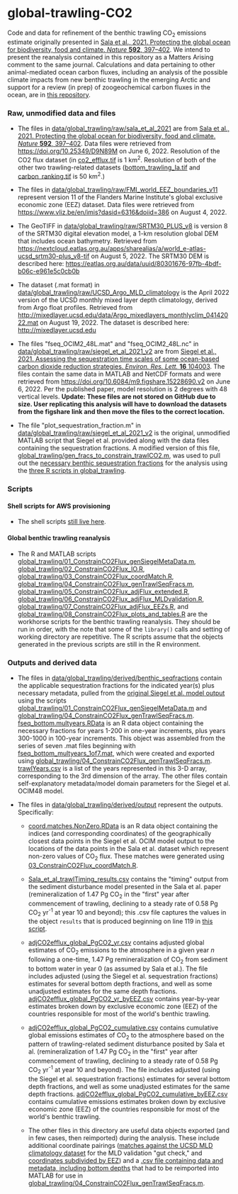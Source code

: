 # global-trawling-CO2
Code and data for refinement of the benthic trawling CO<sub>2</sub> emissions estimate originally presented in [Sala et al., 2021. Protecting the global ocean for biodiversity, food and climate. *Nature* **592**, 397–402](https://doi.org/10.1038/s41586-021-03371-z). We intend to present the reanalysis contained in this repository as a Matters Arising comment to the same journal. Calculations and data pertaining to other animal-mediated ocean carbon fluxes, including an analysis of the possible climate impacts from new benthic trawling in the emerging Arctic and support for a review (in prep) of zoogeochemical carbon fluxes in the ocean, are in [this repository](https://github.com/jamesrco/zoonotic-C).

### Raw, unmodified data and files

* The files in [data/global_trawling/raw/sala_et_al_2021](data/global_trawling/raw/sala_et_al_2021) are from [Sala et al., 2021. Protecting the global ocean for biodiversity, food and climate. *Nature* **592**, 397–402](https://doi.org/10.1038/s41586-021-03371-z). Data files were retrieved from https://doi.org/10.25349/D9N89M on June 6, 2022. Resolution of the CO2 flux dataset (in [co2_efflux.tif]((data/global_trawling/raw/sala_et_al_2021/co2_efflux.tif)) is 1 km<sup>2</sup>. Resolution of both of the other two trawling-related datasets ([bottom_trawling_Ia.tif](data/global_trawling/raw/sala_et_al_2021/bottom_trawling_Ia.tif) and [carbon_ranking.tif](data/global_trawling/raw/sala_et_al_2021/carbon_ranking.tif) is 50 km<sup>2</sup>.)

* The files in [data/global_trawling/raw/FMI_world_EEZ_boundaries_v11](data/global_trawling/raw/FMI_world_EEZ_boundaries_v11) represent version 11 of the Flanders Marine Institute's global exclusive economic zone (EEZ) dataset. Data files were retrieved from https://www.vliz.be/en/imis?dasid=6316&doiid=386 on August 4, 2022.

* The GeoTIFF in [data/global_trawling/raw/SRTM30_PLUS_v8](data/global_trawling/raw/SRTM30_PLUS_v8) is version 8 of the SRTM30 digital elevation model, a 1-km resolution global DEM that includes ocean bathymetry. Retrieved from https://nextcloud.eatlas.org.au/apps/sharealias/a/world_e-atlas-ucsd_srtm30-plus_v8-tif on August 5, 2022. The SRTM30 DEM is described here: https://eatlas.org.au/data/uuid/80301676-97fb-4bdf-b06c-e961e5c0cb0b 

* The dataset (.mat format) in [data/global_trawling/raw/UCSD_Argo_MLD_climatology](data/global_trawling/raw/UCSD_Argo_MLD_climatology) is the April 2022 version of the UCSD monthly mixed layer depth climatology, derived from Argo float profiles. Retrieved from http://mixedlayer.ucsd.edu/data/Argo_mixedlayers_monthlyclim_04142022.mat on August 19, 2022. The dataset is described here: http://mixedlayer.ucsd.edu

* The files "fseq_OCIM2_48L.mat" and "fseq_OCIM2_48L.nc" in [data/global_trawling/raw/siegel_et_al_2021_v2](data/global_trawling/raw/siegel_et_al_2021_v2) are from [Siegel et al., 2021. Assessing the sequestration time scales of some ocean-based carbon dioxide reduction strategies. *Environ. Res. Lett.* **16** 104003](https://iopscience.iop.org/article/10.1088/1748-9326/ac0be0#erlac0be0s5). The files contain the same data in MATLAB and NetCDF formats and were retrieved from https://doi.org/10.6084/m9.figshare.15228690.v2 on June 6, 2022. Per the published paper, model resolution is 2 degrees with 48 vertical levels. **Update: These files are not stored on GitHub due to size. User replicating this analysis will have to download the datasets from the figshare link and then move the files to the correct location.**

* The file "plot_sequestration_fraction.m" in [data/global_trawling/raw/siegel_et_al_2021_v2](data/global_trawling/raw/siegel_et_al_2021_v2) is the original, unmodified MATLAB script that Siegel et al. provided along with the data files containing the sequestration fractions. A modified version of this file, [global_trawling/gen_fracs_to_constrain_trawlCO2.m](global_trawling/gen_fracs_to_constrain_trawlCO2.m), was used to pull out the [necessary benthic sequestration fractions](data/global_trawling/derived/benthic_seqfractions) for the analysis using the [three R scripts in global_trawling](global_trawling/).

### Scripts

#### Shell scripts for AWS provisioning

* The shell scripts [still live here](https://github.com/jamesrco/zoonotic-C/tree/main/aws_provisioning). 

#### Global benthic trawling reanalysis

* The R and MATLAB scripts  [global_trawling/01_ConstrainCO2Flux_genSiegelMetaData.m](global_trawling/01_ConstrainCO2Flux_genSiegelMetaData.m), [global_trawling/02_ConstrainCO2Flux_IO.R](global_trawling/02_ConstrainCO2Flux_IO.R), [global_trawling/03_ConstrainCO2Flux_coordMatch.R](global_trawling/03_ConstrainCO2Flux_coordMatch.R), [global_trawling/04_ConstrainCO2Flux_genTrawlSeqFracs.m](global_trawling/04_ConstrainCO2Flux_genTrawlSeqFracs.m), [global_trawling/05_ConstrainCO2Flux_adjFlux_extended.R](global_trawling/05_ConstrainCO2Flux_adjFlux_extended.R), 
[global_trawling/06_ConstrainCO2Flux_adjFlux_MLDvalidation.R](global_trawling/06_ConstrainCO2Flux_adjFlux_MLDvalidation.R), 
[global_trawling/07_ConstrainCO2Flux_adjFlux_EEZs.R](global_trawling/07_ConstrainCO2Flux_adjFlux_EEZs.R), and [global_trawling/08_ConstrainCO2Flux_plots_and_tables.R](global_trawling/08_ConstrainCO2Flux_plots_and_tables.R) are the workhorse scripts for the benthic trawling reanalysis. They should be run in order, with the note that some of the `library()` calls and setting of working directory are repetitive. The R scripts assume that the objects generated in the previous scripts are still in the R environment.

### Outputs and derived data

* The files in [data/global_trawling/derived/benthic_seqfractions](data/global_trawling/derived/benthic_seqfractions) contain the applicable sequestration fractions for the indicated year(s) plus necessary metadata, pulled from the [original Siegel et al. model output](data/global_trawling/raw/siegel_et_al_2021_v2) using the scripts [global_trawling/01_ConstrainCO2Flux_genSiegelMetaData.m](global_trawling/01_ConstrainCO2Flux_genSiegelMetaData.m) and [global_trawling/04_ConstrainCO2Flux_genTrawlSeqFracs.m](global_trawling/04_ConstrainCO2Flux_genTrawlSeqFracs.m). [fseq_bottom.multyears.RData](data/global_trawling/derived/benthic_seqfractions/fseq_bottom.multyears.RData) is an R data object containing the necessary fractions for years 1-200 in one-year increments, plus years 300-1000 in 100-year increments. This object was assembled from the series of seven .mat files beginning with [fseq_bottom_multyears_1of7.mat](data/global_trawling/derived/benthic_seqfractions/fseq_bottom_multyears_1of7.mat), which were created and exported using [global_trawling/04_ConstrainCO2Flux_genTrawlSeqFracs.m](global_trawling/04_ConstrainCO2Flux_genTrawlSeqFracs.m). [trawlYears.csv](data/global_trawling/derived/benthic_seqfractions/trawlYears.csv) is a list of the years represented in this 3-D array, corresponding to the 3rd dimension of the array. The other files contain self-explanatory metadata/model domain parameters for the Siegel et al. OCIM48 model. 

* The files in [data/global_trawling/derived/output](data/global_trawling/derived/output) represent the outputs. Specifically:

    + [coord.matches.NonZero.RData](data/global_trawling/derived/output/coord.matches.NonZero.RData) is an R data object containing the indices (and corresponding coordinates) of the geographically closest data points in the Siegel et al. OCIM model output to the locations of the data points in the Sala et al. dataset which represent non-zero values of CO<sub>2</sub> flux. These matches were generated using [03_ConstrainCO2Flux_coordMatch.R](global_trawling/03_ConstrainCO2Flux_coordMatch.R).
    
    + [Sala_et_al_trawlTiming_results.csv](data/global_trawling/derived/sala_et_al_2021_model/Sala_et_al_trawlTiming_results.csv) contains the "timing" output from the sediment disturbance model presented in the Sala et al. paper (remineralization of 1.47 Pg CO<sub>2</sub> in the "first" year after commencement of trawling, declining to a steady rate of 0.58 Pg CO<sub>2</sub> yr<sup>-1</sup> at year 10 and beyond); this .csv file captures the values in the object `results` that is produced beginning on line 119 in [this script](https://github.com/emlab-ucsb/ocean-conservation-priorities/blob/master/ancillary_analyses/timing_of_trawling_impacts.Rmd).
    
    + [adjCO2efflux_global_PgCO2_yr.csv](data/global_trawling/derived/output/adjCO2efflux_global_PgCO2_yr.csv) contains adjusted global estimates of CO<sub>2</sub> emissions to the atmosphere in a given year *n* following a one-time, 1.47 Pg remineralization of CO<sub>2</sub> from sediment to bottom water in year 0 (as assumed by Sala et al.). The file includes adjusted (using the Siegel et al. sequestration fractions) estimates for several bottom depth fractions, and well as some unadjusted estimates for the same depth fractions. [adjCO2efflux_global_PgCO2_yr_byEEZ.csv](data/global_trawling/derived/output/adjCO2efflux_global_PgCO2_yr_byEEZ.csv) contains year-by-year estimates broken down by exclusive economic zone (EEZ) of the countries responsible for most of the world's benthic trawling.
    
    + [adjCO2efflux_global_PgCO2_cumulative.csv](data/global_trawling/derived/output/adjCO2efflux_global_PgCO2_cumulative.csv) contains cumulative global emissions estimates of CO<sub>2</sub> to the atmosphere based on the pattern of trawling-related sediment disturbance posited by Sala et al. (remineralization of 1.47 Pg CO<sub>2</sub> in the "first" year after commencement of trawling, declining to a steady rate of 0.58 Pg CO<sub>2</sub> yr<sup>-1</sup> at year 10 and beyond).  The file includes adjusted (using the Siegel et al. sequestration fractions) estimates for several bottom depth fractions, and well as some unadjusted estimates for the same depth fractions. [adjCO2efflux_global_PgCO2_cumulative_byEEZ.csv](data/global_trawling/derived/output/adjCO2efflux_global_PgCO2_cumulative_byEEZ.csv) contains cumulative emissions estimates broken down by exclusive economic zone (EEZ) of the countries responsible for most of the world's benthic trawling.
    
    + The other files in this directory are useful data objects exported (and in few cases, then reimported) during the analysis. These include additional coordinate pairings ([matches against the UCSD MLD climatology dataset](data/global_trawling/derived/output/MLDmatches.nonZero.RData) for the MLD validation "gut check," and [coordinates subdivided by EEZ](data/global_trawling/derived/output/EEZ.nonZeroCO2points.RData)) and a [.csv file containing data and metadata, including bottom depths](data/global_trawling/derived/output/Sala_CO2_efflux_nonZero.csv) that had to be reimported into MATLAB for use in [global_trawling/04_ConstrainCO2Flux_genTrawlSeqFracs.m](global_trawling/04_ConstrainCO2Flux_genTrawlSeqFracs.m).